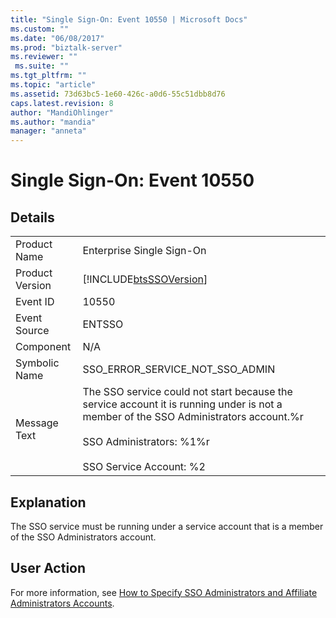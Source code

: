 ```yaml
---
title: "Single Sign-On: Event 10550 | Microsoft Docs"
ms.custom: ""
ms.date: "06/08/2017"
ms.prod: "biztalk-server"
ms.reviewer: ""
 ms.suite: ""
ms.tgt_pltfrm: ""
ms.topic: "article"
ms.assetid: 73d63bc5-1e60-426c-a0d6-55c51dbb8d76
caps.latest.revision: 8
author: "MandiOhlinger"
ms.author: "mandia"
manager: "anneta"
---
```

# Single Sign-On: Event 10550
## Details  
  
|||  
|-|-|  
|Product Name|Enterprise Single Sign-On|  
|Product Version|[!INCLUDE[btsSSOVersion](../includes/btsssoversion-md.md)]|  
|Event ID|10550|  
|Event Source|ENTSSO|  
|Component|N/A|  
|Symbolic Name|SSO_ERROR_SERVICE_NOT_SSO_ADMIN|  
|Message Text|The SSO service could not start because the service account it is running under is not a member of the SSO Administrators account.%r<br /><br /> SSO Administrators: %1%r<br /><br /> SSO Service Account: %2|  
  
## Explanation  
 The SSO service must be running under a service account that is a member of the SSO Administrators account.  
  
## User Action  
 For more information, see [How to Specify SSO Administrators and Affiliate Administrators Accounts](../core/how-to-specify-sso-administrators-and-affiliate-administrators-accounts.md).